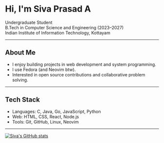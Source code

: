 <!--[![Siva's GitHub stats](https://github-readme-stats.vercel.app/api?username=SivaPA08)](https://github.com/SivaPA08/github-readme-stats)-->

# Hi, I'm Siva Prasad A

Undergraduate Student  
B.Tech in Computer Science and Engineering (2023–2027)  
Indian Institute of Information Technology, Kottayam  

---

## About Me
- I enjoy building projects in web development and system programming.  
- I use Fedora (and Neovim btw).  
- Interested in open source contributions and collaborative problem solving.  

---

## Tech Stack
- Languages: C, Java, Go, JavaScript, Python  
- Web: HTML, CSS, React, Node.js  
- Tools: Git, GitHub, Linux, Neovim

---

<!--## Connect with Me
- GitHub: [@sivapa08](https://github.com/sivapa08)  -->

[![Siva's GitHub stats](https://github-readme-stats.vercel.app/api?username=SivaPA08)](https://github.com/SivaPA08/github-readme-stats)
